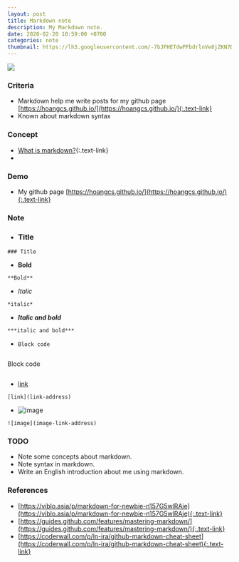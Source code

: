 ```yaml
---
layout: post
title: Markdown note
description: My Markdown note.
date: 2020-02-20 10:59:00 +0700
categories: note
thumbnail: https://lh3.googleusercontent.com/-7bJFHETdwPFbdrlnVe8jZKN7Dqd4w_lxCONDHFti5Mi703sKxXdEZMas8_XKzL14wW4-9olfArZebiwVaji0qGSALCDGFPr2Jl5foXQbOIz4YPdMWjLJ4WT8FQy6rpnUSSn7RInlyjCnOMTMIObPSeUusqxc_XLmui50D7-oMtGeo4JmBP0SSWkjwa6He7-IBurGoIiYwosXMuVS0XVcpCY2NNu5pYJ7nBpdxvDQLqeoIH3WL_v7D1s9-k4OKxd0Vb1LFUWy6nouS93gP2FimvbXKGGuWP-kYJkH3LQyuEwe4ViLnOCAA2HgkMshaAiWf52Oq8eGARM1fSCdHzs5q6t2lRB1zI5EVXXIrpKayQYBHPrMKa5g0QBFuC0GaDxQgDMVID8uARJPaw2zDPJmDHSZfE21MiafDjQAJenIPWYkBtMNql0_Ng-euM246c-G0Krgbxtw81tmm0_pHbG65Vt1xS4o150plP_U8iXq-RD_PsGpT0pWG-Kv7AQcJeuC-3fldqj1j2r1-q03YWCx5nfdG3qZmflAhPZPb8eUXxjAmVOpGi6CbhH0oUWAOVLMw4ZJqJH1Y5aUzNWwkLlYkyqb3HBk_aaZKjQPd_yHiWs6Kjppug0vZ4X3zPAAH_vhQBmAQSfYAtzMxRWBrYGqJGmPvofgurogqFeWfK6pMgYGuuQMI8-rKJX1kkIPFxT_Xc7gNVGDVfx5U5DvxEbDunkhWd7XwiwFiiFsCtaOEiwVLXa=w512-h341-no
---
```


![](https://lh3.googleusercontent.com/xLZER1KJLmC6j6GVtY1mSG7sU30dUqa9Gv8fTXmfymyBs9Nb2ayfjgzpDhB5KX7X1fnmW6f1eItXD8GTYnM4VsmsgvOgAWVuy26O2kQNoFQHK4WTBfv-4ZK1zZ--EscnTmLXtuOpj5aEK-_ENw1XNknfyiDnvpPj9dA-lbTxr1_tY9KQkf59Q1VlkiByBTXn64eIbhzfa-V11ffU58VCmzd9E0LVnXboZlVHgt7yGnZ61WV_tQwFUyaP1-eUzycEMu3CKqwo-yJTJfry_sX58qOiPav5h9Uajn2PBx4otquT5Xg_hGWdE7RZIem98JDKvby__3KnTNQOjHFJzY4ujmuE2Ib0-SfOQZkpoY0QdA4YAuqfgbxTjuKl1t_zb3LJpRCUZieLQd4zHcRByVTrQfBZZjRyvKg8-96XY5nNkZfvAwiwLUmm65czYKhRMglIZzdz2UEAiBevOzNYVx7w218q405VHv1ImoMEzIQbu_CjuKQNFDgI20aFHhuCEq6uPSp4onki4MBo9RZkWZEPSsKBkfMS3DoM7jtaMkZ6fT9XO3cwoRhab_AIYOoKloayVGyANJ_yZOkfwL6dScrCXqw1fBHR6d49AdX0G4x7bx9nPPqrBPVt2HbNqxMB3B-SYQ0QVrYoPGLb9KvM3YOTmlc_J19o8RUi9IujA82hyhlxZadHZ-QNqNpe1lda4N0UqKwUe-ZGWueP4xe73I_3gsVqWTQuaXTUm_Zcc-xDucRqBIbZ=w1000-h649-no)


### Criteria
- Markdown help me write posts for my github page [https://hoangcs.github.io/](https://hoangcs.github.io/){:.text-link}
- Known about markdown syntax

### Concept
- [What is markdown?](https://hoclaptrinh.vn/posts/markdown-la-gi-cu-phap-markdown-co-ban){:.text-link}
- 

### Demo
- My github page [https://hoangcs.github.io/](https://hoangcs.github.io/){:.text-link}

### Note
- ### Title
```
### Title
```

- **Bold**
```
**Bold**
```

- *Italic*
```
*italic*
```

- ***Italic and bold***
```
***italic and bold***
```

- ```Block code```
```
```
Block code
```
```

- [link](https://hoangcs.github.io/)
```
[link](link-address)
```

- ![image](image-link)
```
![image](image-link-address)
```

### TODO
- Note some concepts about markdown.
- Note syntax in markdown.
- Write an English introduction about me using markdown.

### References
- [https://viblo.asia/p/markdown-for-newbie-n157G5wlRAje](https://viblo.asia/p/markdown-for-newbie-n157G5wlRAje){:.text-link}
- [https://guides.github.com/features/mastering-markdown/](https://guides.github.com/features/mastering-markdown/){:.text-link}
- [https://coderwall.com/p/ln-ira/github-markdown-cheat-sheet](https://coderwall.com/p/ln-ira/github-markdown-cheat-sheet){:.text-link}